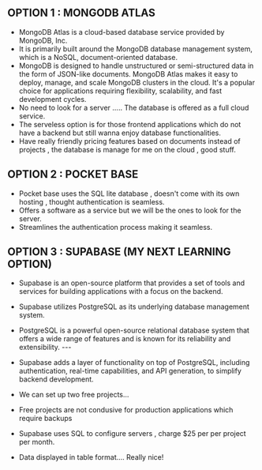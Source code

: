 ## OPTION 1 : MONGODB ATLAS
- MongoDB Atlas is a cloud-based database service provided by MongoDB, Inc. 
- It is primarily built around the MongoDB database management system, which is a NoSQL, document-oriented database. 
- MongoDB is designed to handle unstructured or semi-structured data in the form of JSON-like documents. MongoDB Atlas makes it easy to deploy, manage, and scale MongoDB clusters in the cloud. It's a popular choice for applications requiring flexibility, scalability, and fast development cycles.
- No need to look for a server ..... The database is offered as a full cloud service.
- The serveless option is for those frontend applications which do not have a backend but still wanna enjoy database functionalities.
- Have really friendly pricing features based on documents instead of projects , the database is manage for me on the cloud , good stuff.

## OPTION 2 : POCKET BASE

- Pocket base uses the SQL lite database , doesn't come with its own hosting , thought authentication is seamless.
- Offers a software as a service but we will be the ones to look for the server.
- Streamlines the authentication process making it seamless.

## OPTION 3 : SUPABASE (MY NEXT LEARNING OPTION)
- Supabase is an open-source platform that provides a set of tools and services for building applications with a focus on the backend. 
- Supabase utilizes PostgreSQL as its underlying database management system.
- PostgreSQL is a powerful open-source relational database system that offers a wide range of features and is known for its reliability and extensibility. ---
- Supabase adds a layer of functionality on top of PostgreSQL, including authentication, real-time capabilities, and API generation, to simplify backend development.

- We can set up two free projects...
- Free projects are not condusive for production applications which require backups
- Supabase uses SQL to configure servers , charge $25 per per project per month.
- Data displayed in table format.... Really nice!

